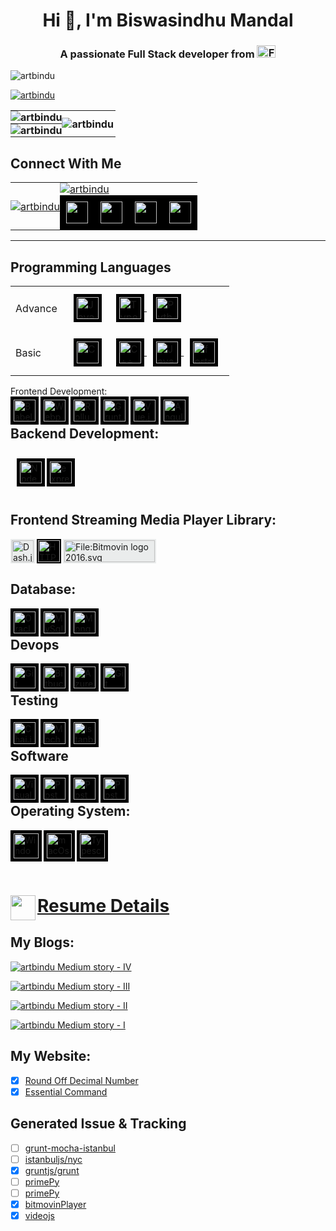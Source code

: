 
<!-- GitHub Profile Picture
![animated](https://avatars.githubusercontent.com/u/44528087?s=400&u=9e51f1d96969229ae1a25f0d1680b06e5ad69e94&v=4)
-->

<h1 align="center">Hi 👋, I'm Biswasindhu Mandal</h1>
<h3 align="center">A passionate Full Stack developer from 
<a href="https://en.wikipedia.org/wiki/India"><img alt="File:Flag of India.svg" src="https://upload.wikimedia.org/wikipedia/en/thumb/4/41/Flag_of_India.svg/800px-Flag_of_India.svg.png?20111003033457" decoding="async" width="30" height="20" srcset="https://upload.wikimedia.org/wikipedia/en/thumb/4/41/Flag_of_India.svg/1200px-Flag_of_India.svg.png?20111003033457 1.5x, https://upload.wikimedia.org/wikipedia/en/thumb/4/41/Flag_of_India.svg/1599px-Flag_of_India.svg.png?20111003033457 2x" data-file-width="1350" data-file-height="900"></a>
</h3>

<p align="left"> <img src="https://komarev.com/ghpvc/?username=artbindu&label=Profile%20views&color=0e75b6&style=flat" alt="artbindu" /> </p>

<p align="left"> <a href="https://github.com/ryo-ma/github-profile-trophy">
 <img src="https://github-profile-trophy.vercel.app/?username=artbindu&theme=onedark&margin-w=15&column=7" alt="artbindu" />
</a></p>

<!-- <ul>
  <li>🔭 I’m currently working on [MediaKind WMC](https://mediakind.wmc)</li>
  <li>🌱 I’m currently learning **Data Science**</li>
  <li>👯 I’m looking to collaborate on [I’m looking to collaborate on](https://Imlookingtocollaborateon)</li>
  <li>🤝 I’m looking for help with [I’m looking for help with](https://lookingforhelpwith)</li>
  <li>📝 I write articles on <a href="https://medium.com/@artbindu">
          <img align="end" width="30px" style="background-color:black; padding:2px;"
              src="./medium-logo-wordmark-black.svg"/>
      </a></li>
  <li>💬 Ask me about **Ask me about**</li>
  <li>📫 How to reach me: <strong>sindhu.online.24x7@gmail.com</strong></li>
  <li>📄 Know about my experiences <a href="https://artbindu.github.io/biswasindhu_cv.github.io/index.html">
          <img align="end" width="20px" style="background-color:black; padding:0px;"
              src="https://cdn.simpleicons.org/readthedocs/green"/>
      </a></li>
  <li>⚡ Fun fact **Fun Fact**</li>
</ul>  -->

<table style="border-collapse: collapse;">
    <!-- <caption><h2>Git Status</h2></caption> -->
    <tr>
		<th style="padding:0;margin:0;">
		    <img align="center" src="https://github-readme-stats.vercel.app/api?username=artbindu&show_icons=true&theme=dark#gh-dark-mode-only&locale=en" alt="artbindu"/>
		</th>
        <th rowspan="2" style="padding:0;margin:0;">
         <!-- <img align="left" src="https://github-readme-stats.vercel.app/api/top-langs?username=artbindu&show_icons=true&locale=en&langs_count=10&theme=dark#gh-dark-mode-only" alt="artbindu"/> -->
		    <img align="left" src="https://github-readme-stats.vercel.app/api/top-langs?username=artbindu&show_icons=true&locale=en&langs_count=10&theme=dark#gh-dark-mode-only" alt="artbindu"/>
		</th>
	</tr>
    <tr>
        <th style="padding:0;margin:0;">
		    <img align="center" src="https://github-readme-streak-stats.herokuapp.com/?user=artbindu&&show_icons=true&theme=dark#gh-dark-mode-only" alt="artbindu"/>
		</th>
    </tr>
</table>

## Connect With Me
<table>
	<tr>
		<td rowspan="2" style="padding:0;margin:0;">
		    <a href="https://in.linkedin.com/in/artbindu?trk=public-profile-badge-profile-badge-view-profile-cta">
                <img align="center" src="https://i.stack.imgur.com/D5Hwq.png" alt="artbindu" />
            </a>
		</td>
		<td colspan="4" style="padding:0;margin:0;">
             <a href="https://stackoverflow.com/users/10850045/art-bindu?tab=profile">
                <img align="center" src="https://so-stats-kurt-liao.vercel.app/api?user=10850045" alt="artbindu" />
            </a>
		</td>
	</tr>
	<tr>
	    <td align="center" style="padding:0;margin:0;">
	        <a href="https://www.hackerrank.com/artbindu">
                <img align="center" width="35px" style="background-color:black;padding:10px;"
                  src="https://cdn.worldvectorlogo.com/logos/hackerrank.svg"/>
            </a>
        </td>
        <td align="center" style="padding:0;margin:0;">
	        <a href="https://www.hackerearth.com/@artbindu">
                  <img align="center" width="35px" style="background-color:black;padding:10px;"
                      src="https://cdn.simpleicons.org/hackerearth/lblue"/>
            </a>
        </td>
        <td align="center" style="padding:0;margin:0;">
	        <a href="https://github.com/artbindu">
                  <img align="center" width="35px" style="background-color:black;padding:10px;"
                      src="https://cdn.simpleicons.org/github/f34f29"/>
            </a>
        </td>
        <td align="center" style="padding:0;margin:0;">
	        <a href="https://bitbucket.org/artbindu/">
                  <img align="center" width="35px" style="background-color:black;padding:10px;"
                      src="https://cdn.simpleicons.org/bitbucket/lblue"/>
            </a>
        </td>
	</tr>
</table>
<hr/>

## Programming Languages
<table>
    <tr>
        <td>Advance</td>
        <td align="center">
            <div style="display:block;padding:10px;text-align:justify;">
                <a href="https://developer.mozilla.org/en-US/docs/Web/JavaScript" style="margin-left:10px;">
                    <img align="left" alt="JavaScript" width="35px" style="background-color:black;padding:5px;"
                        src="https://cdn.simpleicons.org/javascript">
                </a>
                <a href="https://www.typescriptlang.org/" style="margin-left:10px;">
                    <img align="center" alt="Typescript" width="35px" style="background-color:black;padding:5px;"
                        src="https://cdn.simpleicons.org/typescript">
                </a>
                <a href="https://www.python.org/doc/" style="margin-left:10px;">
                    <img align="center" alt="Python" height="35px" width="35px" style="background-color:black;padding:5px;"
                        src="https://cdn.worldvectorlogo.com/logos/python-5.svg">
                </a>
            </div>
        </td>
    </tr>
    <tr>
        <td>Basic</td>
        <td align="center">
            <div style="display:block;padding:10px;text-align:justify;">
                <a href="https://www.learn-c.org/" style="margin-left:10px;">
                    <img align="left" alt="C" width="35px" style="background-color:black;padding:5px;"
                        src="https://cdn.simpleicons.org/c">
                </a>
                <a href="https://devdocs.io/cpp/" style="margin-left:10px;">
                    <img align="center" alt="C++" width="35px" style="background-color:black;padding:5px;"
                        src="https://cdn.simpleicons.org/c++">
                </a>
                <a href="https://docs.oracle.com/javase/tutorial/java/index.html" style="margin-left:10px;">
                    <img align="center" alt="Java" height="35px" width="35px" style="background-color:black;padding:5px;"
                        src="https://cdn.worldvectorlogo.com/logos/java-14.svg">
                </a>
                <a href="https://redhawk.concurrent-rt.com/docs/root/1Linux/5Compilers/Fortran/0890240-100.pdf" style="margin-left:10px;">
                    <img align="center" alt="fortran" width="35px" style="background-color:black; padding:5px;"
                        src="https://cdn.simpleicons.org/fortran">
                </a>
            </div>
        </td>
    </tr>
</table


## Frontend Development:
<div>
      <a href="https://babeljs.io/docs/en/learn/">
          <img align="left" alt="Babel" width="35px" style="background-color:black; padding:5px;"
              src="https://cdn.simpleicons.org/babel"/>
      </a>
      <a href="https://webpack.js.org/concepts/">
          <img align="left" alt="Webpack" width="35px" style="background-color:black; padding:5px;"
              src="https://cdn.simpleicons.org/webpack"/>
      </a>
      <a href="https://rollupjs.org/guide/en/">
          <img align="left" alt="Rollup.js" width="35px" style="background-color:black; padding:5px;"
              src="https://cdn.simpleicons.org/Rollup.js"/>
      </a>
      <a href="https://gruntjs.com/getting-started">
          <img align="left" alt="Grunt.js" height="35px" style="background-color:black; padding:5px;"
              src="https://cdn.worldvectorlogo.com/logos/grunt.svg"/>
      </a>
      <a href="https://vuejs.org/guide/introduction.html">
          <img align="left" alt="Vue.js" width="35px" style="background-color:black; padding:5px;"
              src="https://cdn.simpleicons.org/vue.js"/>
      </a>
      <a href="https://angular.io/docs">
          <img align="left" alt="Angular" width="35px" style="background-color:black; padding:5px;"
              src="https://cdn.simpleicons.org/angular"/>
      </a>
      <!-- <a href="https://reactjs.org/docs/getting-started.html">
          <img align="left" alt="React.js" width="35px" style="background-color:black; padding:5px;"
            src="https://cdn.simpleicons.org/react">
      </a> -->
</div>
<br />


## Backend Development:
<div style="display: block;padding:10px;margin-bottom:30px;text-align:justify;">
    <a href="https://nodejs.org/en/docs/">
        <img align="left" alt="NodeJs" width="35px" style="background-color:black; padding:5px;"
            src="https://cdn.simpleicons.org/node.js/"/>
    </a>
    <a href="https://expressjs.com/">
        <img align="left" alt="expressJs" width="35px" style="background-color:black; padding:5px;"
            src="https://cdn.simpleicons.org/express/EFEBEB"/>
    </a>
    <!-- <a href="https://docs.nestjs.com/">
        <img align="left" alt="expressJs" width="35px" style="background-color:black; padding:5px;"
            src="https://cdn.simpleicons.org/nestjs"/>
    </a>
    <a href="https://nextjs.org/docs">
        <img align="left" alt="expressJs" width="35px" style="background-color:black; padding:5px;"
            src="https://cdn.simpleicons.org/next.js"/>
    </a> -->
</div>
<br />

## Frontend Streaming Media Player Library:
<div>
      <a href="http://cdn.dashjs.org/latest/jsdoc/index.html">
          <img align="left" alt="Dash.js" height="35px" style="background-color:#EAECEC; padding:2px;"
              src="https://dashif.org/img/dashif-logo-283x100_new.jpg"/>
      </a>
      <a href="https://developer.apple.com/documentation/http_live_streaming">
          <img align="left" alt="HTTP Live Streaming" height="35px" style="background-color:black; padding:2px;"
              src="https://bitmovin.com/wp-content/uploads/2016/04/apple_hls_6401.jpg"/>
      </a>
      <a href="https://bitmovin.com/docs/player/tutorials">
         <img alt="File:Bitmovin logo 2016.svg" style="background-color:#EAECEC; padding:2px;"
              src="https://upload.wikimedia.org/wikipedia/commons/thumb/7/74/Bitmovin_logo_2016.svg/207px-Bitmovin_logo_2016.svg.png?20180705131518" decoding="async" width="145" height="35" srcset="https://upload.wikimedia.org/wikipedia/commons/thumb/7/74/Bitmovin_logo_2016.svg/311px-Bitmovin_logo_2016.svg.png?20180705131518 1.5x, https://upload.wikimedia.org/wikipedia/commons/thumb/7/74/Bitmovin_logo_2016.svg/414px-Bitmovin_logo_2016.svg.png?20180705131518 2x" data-file-width="145" data-file-height="35">
      </a>
</div>

<!-- ## Mobile App Development: -->
<!-- ## AI/ML: -->

## Database:
<div>
      <a href="https://docs.oracle.com/en/database/oracle/oracle-database/21/development.html">
          <img align="left" alt="Oracle (sql)" height="35px" style="background-color:black; padding:5px;"
              src="https://cdn.worldvectorlogo.com/logos/oracle-logo-3.svg"/>
      </a>
      <!-- <a href="https://learn.microsoft.com/en-us/sql/sql-server/educational-sql-resources?view=sql-server-ver16">
          <img align="left" alt="MsSQL (sql)" width="35px" style="background-color:black; padding:5px;"
              src="https://cdn.simpleicons.org/MicrosoftSQLServer"/>
      </a> -->
      <a href="https://dev.mysql.com/doc/">
          <img align="left" alt="MySql (sql)" width="35px" style="background-color:black; padding:5px;"
              src="https://cdn.simpleicons.org/mysql/869EF0"/>
      </a>
      <a href="https://www.mongodb.com/docs/">
          <img align="left" alt="Mongo DB (no-sql)" width="35px" style="background-color:black; padding:5px;"
            src="https://cdn.simpleicons.org/mongodb">
      </a>
</div>
<br />
<!-- ## Data Visualization -->

## Devops
<div>
      <a href="https://git-scm.com/docs/gittutorial">
          <img align="left" alt="Git" width="35px" style="background-color:black; padding:5px;"
              src="https://cdn.simpleicons.org/git"/>
      </a>
      <a href="https://debricked.com/docs/integrations/ci-build-systems/bitbucket.html">
          <img align="left" alt="Bitbucket" width="35px" style="background-color:black; padding:5px;"
              src="https://cdn.simpleicons.org/bitbucket/lblue"/>
      </a>
      <a href="https://learn.microsoft.com/en-us/azure/devops/?view=azure-devops">
          <img align="left" alt="Azure DevOps" width="35px" style="background-color:black; padding:5px;"
              src="https://cdn.simpleicons.org/AzureDevOps"/>
      </a>
      <a href="https://docs.gitlab.com/ee/tutorials/">
          <img align="left" alt="Git" width="35px" style="background-color:black; padding:5px;"
              src="https://cdn.simpleicons.org/gitlab"/>
      </a>
      <!-- <a href="https://docs.gitlab.com/ee/tutorials/">
          <img align="left" alt="Docker" width="35px" style="background-color:black; padding:5px;"
              src="https://cdn.simpleicons.org/docker"/>
      </a> -->
      <!-- <a href="https://confluence.atlassian.com/jiracoreserver073/jira-core-server-7-3-documentation-861255603.html">
          <img align="left" alt="Jira" width="35px" style="background-color:black; padding:5px;"
              src="https://cdn.simpleicons.org/jira"/>
      </a> -->
</div>
<br />
<!-- ## Backend as a Service (BaaS) -->
<!-- ## Framework
<div>
      <a href="https://www.electronjs.org/docs/latest/">
          <img align="left" alt="electron.js" width="35px" style="background-color:black; padding:5px;"
              src="https://cdn.simpleicons.org/electron"/>
      </a>
</div>
<br /> -->


## Testing
<div>
      <a href="https://www.chaijs.com/api/bdd/">
          <img align="left" alt="Chai.js (Library)" width="35px" style="background-color:black; padding:5px;"
              src="https://cdn.simpleicons.org/chai"/>
      </a>
      <a href="https://mochajs.org/api/">
          <img align="left" alt="Mocha.js (Framework)" width="35px" style="background-color:black; padding:5px;"
              src="https://cdn.simpleicons.org/mocha"/>
      </a>
      <a href="https://istanbul.js.org/">
          <img align="left" alt="Istanbul (Coverage)" width="35px" style="background-color:black; padding:5px;"
              src="https://istanbul.js.org/assets/istanbul-logo.png"/>
      </a>
      <!-- <a href="https://jasmine.github.io/pages/docs_home.html">
          <img align="left" alt="Jasmin" width="35px" style="background-color:black; padding:5px;"
            src="https://cdn.simpleicons.org/jasmine">
      </a> -->
</div>
<br />


## Software
<div>
      <a href="https://code.visualstudio.com/docs">
          <img align="left" alt="Visual Studio Code" width="35px" style="background-color:black; padding:5px;"
              src="https://cdn.simpleicons.org/VisualStudioCode"/>
      </a>
      <a href="https://learning.postman.com/docs/publishing-your-api/documenting-your-api/">
          <img align="left" alt="Postman" width="35px" style="background-color:black; padding:5px;"
              src="https://cdn.simpleicons.org/postman"/>
      </a>
      <a href="https://npp-user-manual.org/docs/">
          <img align="left" alt="Postman" width="35px" style="background-color:black; padding:5px;"
              src="https://cdn.simpleicons.org/notepad++/08730C"/>
      </a>
      <a href="https://www.charlesproxy.com/documentation/getting-started/">
          <img align="left" alt="Postman" width="35px" style="background-color:black; padding:5px;"
              src="https://artbindu.github.io/biswasindhu_cv.github.io/src/icons/charles_icon.svg"/>
      </a>
      <!-- <a href="https://swagger.io/docs/open-source-tools/swagger-ui/usage/installation/">
          <img align="left" alt="Swagger" width="35px" style="background-color:black; padding:5px;"
              src="https://cdn.simpleicons.org/swagger"/>
      </a> -->
</div>
<br />

## Operating System:
<div>
      <a href="https://learn.microsoft.com/en-us/windows-server/administration/windows-commands/cmd">
          <img align="left" alt="Windows" width="40px" style="background-color:black; padding:5px;"
              src="https://cdn.simpleicons.org/windows"/>
      </a>
      <a href="https://developer.apple.com/library/archive/documentation/OpenSource/Conceptual/ShellScripting/CommandLInePrimer/CommandLine.html">
          <img align="left" alt="macOs" height="40px" style="background-color:black; padding:5px;"
              src="https://cdn.worldvectorlogo.com/logos/macintosh.svg"/>
      </a>
      <!-- <a href="https://www.linux.org/forums/#linux-tutorials.122">
          <img align="left" alt="Python" width="40px" style="background-color:black; padding:5px;"
              src="https://cdn.simpleicons.org/linux"/>
      </a> -->
      <a href="https://ubuntu.com/tutorials/command-line-for-beginners">
          <img align="left" alt="Typescript" width="40px" style="background-color:black; padding:5px;"
              src="https://cdn.worldvectorlogo.com/logos/ubuntu-4.svg"/>
      </a>
</div>
<br />

<!-- ## Static Site Generator
## Game Engines
## Automation
## Other -->


<br/><br/></hr>

# <a href="https://artbindu.github.io/biswasindhu_cv.github.io/index.html"><img align="left" src="https://artbindu.github.io/EssentialCmd/src/favicon.ico" height="40px">Resume Details</a>
</hr>

## My Blogs:

  [![artbindu Medium story - IV](https://medium-story.vercel.app/api?username=@artbindu&index=0)](https://medium-story.vercel.app/api?username=@artbindu&index=0)
  
  [![artbindu Medium story - III](https://medium-story.vercel.app/api?username=@artbindu&index=1)](https://medium-story.vercel.app/api?username=@artbindu&index=1)

  [![artbindu Medium story - II](https://medium-story.vercel.app/api?username=@artbindu&index=2)](https://medium-story.vercel.app/api?username=@artbindu&index=2)

  [![artbindu Medium story - I](https://medium-story.vercel.app/api?username=@artbindu&index=3)](https://medium-story.vercel.app/api?username=@artbindu&index=3)

## My Website:

- [x] [Round Off Decimal Number](https://artbindu.github.io/roundoffdecimal.github.io/)
- [x] [Essential Command](https://artbindu.github.io/EssentialCmd/)

## Generated Issue & Tracking

- [ ] [grunt-mocha-istanbul](https://github.com/pocesar/grunt-mocha-istanbul/issues/75)
- [ ] [istanbuljs/nyc](https://github.com/istanbuljs/nyc/issues/1491)
- [x] [gruntjs/grunt](https://github.com/gruntjs/grunt/issues/1752)
- [ ] [primePy](https://github.com/janaindrajit/primePy/issues/7)
- [ ] [primePy](https://github.com/janaindrajit/primePy/issues/8)
- [x] [bitmovinPlayer](https://developer.bitmovin.com/playback/docs/release-notes-web#81200)
- [x] [videojs](https://github.com/videojs/video.js/issues/8306)
